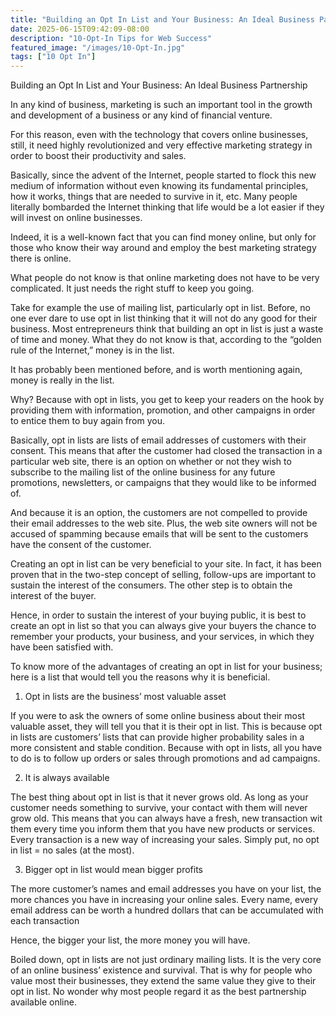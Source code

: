 ```yaml
---
title: "Building an Opt In List and Your Business: An Ideal Business Partnership"
date: 2025-06-15T09:42:09-08:00
description: "10-Opt-In Tips for Web Success"
featured_image: "/images/10-Opt-In.jpg"
tags: ["10 Opt In"]
---
```


Building an Opt In List and Your Business: An Ideal Business Partnership

In any kind of business, marketing is such an important tool in the growth and development of a business or any kind of financial venture.

For this reason, even with the technology that covers online businesses, still, it need highly revolutionized and very effective marketing strategy in order to boost their productivity and sales.

Basically, since the advent of the Internet, people started to flock this new medium of information without even knowing its fundamental principles, how it works, things that are needed to survive in it, etc. Many people literally bombarded the Internet thinking that life would be a lot easier if they will invest on online businesses.

Indeed, it is a well-known fact that you can find money online, but only for those who know their way around and employ the best marketing strategy there is online.

What people do not know is that online marketing does not have to be very complicated. It just needs the right stuff to keep you going.

Take for example the use of mailing list, particularly opt in list. Before, no one ever dare to use opt in list thinking that it will not do any good for their business. Most entrepreneurs think that building an opt in list is just a waste of time and money. What they do not know is that, according to the “golden rule of the Internet,” money is in the list.

It has probably been mentioned before, and is worth mentioning again, money is really in the list. 

Why? Because with opt in lists, you get to keep your readers on the hook by providing them with information, promotion, and other campaigns in order to entice them to buy again from you.

Basically, opt in lists are lists of email addresses of customers with their consent. This means that after the customer had closed the transaction in a particular web site, there is an option on whether or not they wish to subscribe to the mailing list of the online business for any future promotions, newsletters, or campaigns that they would like to be informed of.

And because it is an option, the customers are not compelled to provide their email addresses to the web site. Plus, the web site owners will not be accused of spamming because emails that will be sent to the customers have the consent of the customer.

Creating an opt in list can be very beneficial to your site. In fact, it has been proven that in the two-step concept of selling, follow-ups are important to sustain the interest of the consumers. The other step is to obtain the interest of the buyer.

Hence, in order to sustain the interest of your buying public, it is best to create an opt in list so that you can always give your buyers the chance to remember your products, your business, and your services, in which they have been satisfied with.

To know more of the advantages of creating an opt in list for your business; here is a list that would tell you the reasons why it is beneficial.

1. Opt in lists are the business’ most valuable asset

If you were to ask the owners of some online business about their most valuable asset, they will tell you that it is their opt in list. This is because opt in lists are customers’ lists that can provide higher probability sales in a more consistent and stable condition. Because with opt in lists, all you have to do is to follow up orders or sales through promotions and ad campaigns.

2. It is always available

The best thing about opt in list is that it never grows old. As long as your customer needs something to survive, your contact with them will never grow old. This means that you can always have a fresh, new transaction wit them every time you inform them that you have new products or services. Every transaction is a new way of increasing your sales. Simply put, no opt in list = no sales (at the most).

3. Bigger opt in list would mean bigger profits

The more customer’s names and email addresses you have on your list, the more chances you have in increasing your online sales. Every name, every email address can be worth a hundred dollars that can be accumulated with each transaction

Hence, the bigger your list, the more money you will have.

Boiled down, opt in lists are not just ordinary mailing lists. It is the very core of an online business’ existence and survival. That is why for people who value most their businesses, they extend the same value they give to their opt in list. No wonder why most people regard it as the best partnership available online.

